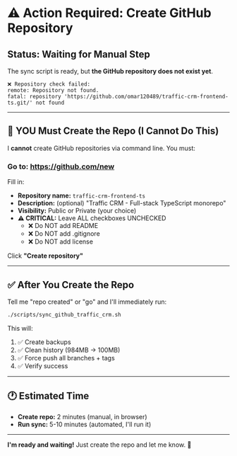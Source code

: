 # ⚠️ Action Required: Create GitHub Repository

## Status: Waiting for Manual Step

The sync script is ready, but **the GitHub repository does not exist yet**.

```
❌ Repository check failed:
remote: Repository not found.
fatal: repository 'https://github.com/omar120489/traffic-crm-frontend-ts.git/' not found
```

---

## 🎯 YOU Must Create the Repo (I Cannot Do This)

I **cannot** create GitHub repositories via command line. You must:

### Go to: https://github.com/new

Fill in:
- **Repository name:** `traffic-crm-frontend-ts`
- **Description:** (optional) "Traffic CRM - Full-stack TypeScript monorepo"
- **Visibility:** Public or Private (your choice)
- **⚠️ CRITICAL:** Leave ALL checkboxes UNCHECKED
  - ❌ Do NOT add README
  - ❌ Do NOT add .gitignore
  - ❌ Do NOT add license

Click **"Create repository"**

---

## ✅ After You Create the Repo

Tell me "repo created" or "go" and I'll immediately run:

```bash
./scripts/sync_github_traffic_crm.sh
```

This will:
1. ✅ Create backups
2. ✅ Clean history (984MB → 100MB)
3. ✅ Force push all branches + tags
4. ✅ Verify success

---

## 🕐 Estimated Time

- **Create repo:** 2 minutes (manual, in browser)
- **Run sync:** 5-10 minutes (automated, I'll run it)

---

**I'm ready and waiting!** Just create the repo and let me know. 🚀


